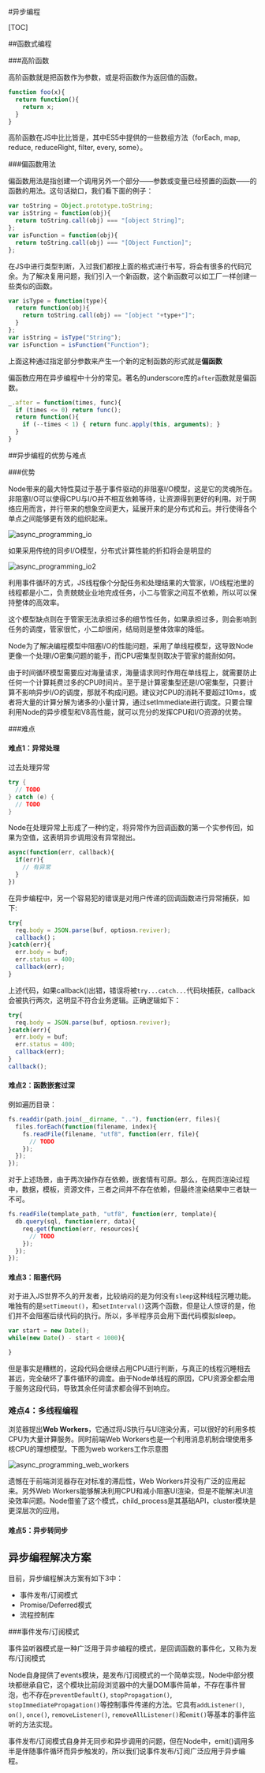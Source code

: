 #异步编程

[TOC]

##函数式编程

###高阶函数

高阶函数就是把函数作为参数，或是将函数作为返回值的函数。

```javascript
function foo(x){
  return function(){
  	return x;
  }
}
```

高阶函数在JS中比比皆是，其中ES5中提供的一些数组方法（forEach, map, reduce, reduceRight, filter, every, some）。



###偏函数用法

偏函数用法是指创建一个调用另外一个部分——参数或变量已经预置的函数——的函数的用法。这句话拗口，我们看下面的例子：

```javascript
var toString = Object.prototype.toString;
var isString = function(obj){
  return toString.call(obj) === "[object String]";
};
var isFunction = function(obj){
  return toString.call(obj) === "[Object Function]";
};
```

在JS中进行类型判断，入过我们都按上面的格式进行书写，将会有很多的代码冗余。为了解决复用问题，我们引入一个新函数，这个新函数可以如工厂一样创建一些类似的函数。

```javascript
var isType = function(type){
  return function(obj){
  	return toString.call(obj) == "[object "+type+"]";	
  }
};
var isString = isType("String");
var isFunction = isFunction("Function");
```

上面这种通过指定部分参数来产生一个新的定制函数的形式就是**偏函数**

偏函数应用在异步编程中十分的常见。著名的underscore库的`after`函数就是偏函数。

```javascript
_.after = function(times, func){
  if (times <= 0) return func();
  return function(){
  	if (--times < 1) { return func.apply(this, arguments); }
  }
}
```



##异步编程的优势与难点

###优势

Node带来的最大特性莫过于基于事件驱动的非阻塞I/O模型，这是它的灵魂所在。非阻塞I/O可以使得CPU与I/O并不相互依赖等待，让资源得到更好的利用。对于网络应用而言，并行带来的想象空间更大，延展开来的是分布式和云。并行使得各个单点之间能够更有效的组织起来。

![async_programming_io](images/async_programming_io.PNG)

如果采用传统的同步I/O模型，分布式计算性能的折扣将会是明显的

![async_programming_io2](images/async_programming_io2.PNG)

利用事件循环的方式，JS线程像个分配任务和处理结果的大管家，I/O线程池里的线程都是小二，负责兢兢业业地完成任务，小二与管家之间互不依赖，所以可以保持整体的高效率。

这个模型缺点则在于管家无法承担过多的细节性任务，如果承担过多，则会影响到任务的调度，管家很忙，小二却很闲，结局则是整体效率的降低。

Node为了解决编程模型中阻塞I/O的性能问题，采用了单线程模型，这导致Node更像一个处理I/O密集问题的能手，而CPU密集型则取决于管家的能耐如何。

由于时间循环模型需要应对海量请求，海量请求同时作用在单线程上，就需要防止任何一个计算耗费过多的CPU时间片。至于是计算密集型还是I/O密集型，只要计算不影响异步I/O的调度，那就不构成问题。建议对CPU的消耗不要超过10ms，或者将大量的计算分解为诸多的小量计算，通过setImmediate进行调度。只要合理利用Node的异步模型和V8高性能，就可以充分的发挥CPU和I/O资源的优势。



###难点

#### 难点1：异常处理

过去处理异常

```java
try {
  // TODO
} catch (e) {
  // TODO
}
```

Node在处理异常上形成了一种约定，将异常作为回调函数的第一个实参传回，如果为空值，这表明异步调用没有异常抛出。

```javascript
async(function(err, callback){
  if(err){
  	// 有异常
  }
})
```

在异步编程中，另一个容易犯的错误是对用户传递的回调函数进行异常捕获，如下:

```javascript
try{
  req.body = JSON.parse(buf, optiosn.reviver);
  callback()；
}catch(err){
  err.body = buf;
  err.status = 400;
  callback(err);
}
```

上述代码，如果callback()出错，错误将被`try...catch...`代码块捕获，callback会被执行两次，这明显不符合业务逻辑。正确逻辑如下：

```javascript
try{
  req.body = JSON.parse(buf, optiosn.reviver);
}catch(err){
  err.body = buf;
  err.status = 400;
  callback(err);
}
callback();
```



#### 难点2：函数嵌套过深

例如遍历目录：

```javascript
fs.readdir(path.join(__dirname, ".."), function(err, files){
  files.forEach(function(filename, index){
  	fs.readFile(filename, "utf8", function(err, file){
      // TODO
	});
  });
});
```

对于上述场景，由于两次操作存在依赖，嵌套情有可原。那么，在网页渲染过程中，数据，模板，资源文件，三者之间并不存在依赖，但最终渲染结果中三者缺一不可。

```javascript
fs.readFile(template_path, "utf8", function(err, template){
  db.query(sql, function(err, data){
  	req.get(function(err, resources){
      // TODO
	});
  });
});
```



#### 难点3：阻塞代码

对于进入JS世界不久的开发者，比较纳闷的是为何没有`sleep`这种线程沉睡功能。唯独有的是`setTimeout()`，和`setInterval()`这两个函数，但是让人惊讶的是，他们并不会阻塞后续代码的执行。所以，多半程序员会用下面代码模拟sleep。

```javascript
var start = new Date();
while(new Date() - start < 1000){

}
```

但是事实是糟糕的，这段代码会继续占用CPU进行判断，与真正的线程沉睡相去甚远，完全破坏了事件循环的调度。由于Node单线程的原因，CPU资源全都会用于服务这段代码，导致其余任何请求都会得不到响应。



### 难点4：多线程编程

浏览器提出**Web Workers**，它通过将JS执行与UI渲染分离，可以很好的利用多核CPU为大量计算服务。同时前端Web Workers也是一个利用消息机制合理使用多核CPU的理想模型。下图为web workers工作示意图

![async_programming_web_workers](images/async_programming_web_workers.PNG)

遗憾在于前端浏览器存在对标准的滞后性，Web Workers并没有广泛的应用起来。另外Web Workers能够解决利用CPU和减小阻塞UI渲染，但是不能解决UI渲染效率问题。Node借鉴了这个模式，child_process是其基础API，cluster模块是更深层次的应用。



#### 难点5：异步转同步



## 异步编程解决方案

目前，异步编程解决方案有如下3中：

- 事件发布/订阅模式
- Promise/Deferred模式
- 流程控制库



###事件发布/订阅模式

事件监听器模式是一种广泛用于异步编程的模式，是回调函数的事件化，又称为发布/订阅模式

Node自身提供了events模块，是发布/订阅模式的一个简单实现，Node中部分模块都继承自它，这个模块比前段浏览器中的大量DOM事件简单，不存在事件冒泡，也不存在`preventDefault()`, `stopPropagation()`, `stopImmediatePropagation()`等控制事件传递的方法。它具有`addListener()`, `on()`, `once()`, `removeListener()`, `removeAllListener()`和`emit()`等基本的事件监听的方法实现。

事件发布/订阅模式自身并无同步和异步调用的问题，但在Node中，emit()调用多半是伴随事件循环而异步触发的，所以我们说事件发布/订阅广泛应用于异步编程。